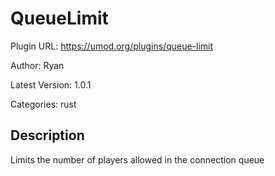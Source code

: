 # QueueLimit

Plugin URL: https://umod.org/plugins/queue-limit

Author: Ryan

Latest Version: 1.0.1

Categories: rust

## Description

Limits the number of players allowed in the connection queue
